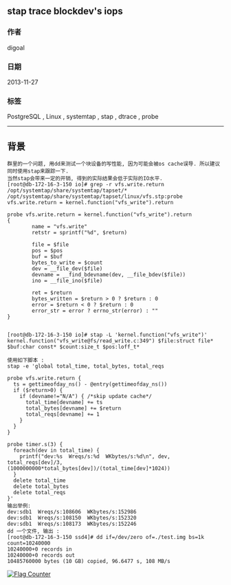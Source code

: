## stap trace blockdev's iops   
                                                                                                                                             
### 作者                                                                                                                                         
digoal                                                                                                                                           
                                                                                                                                       
### 日期                                                                                                                                                          
2013-11-27                                                                                                                                 
                                                                                                                                        
### 标签                                                                                                                                       
PostgreSQL , Linux , systemtap , stap , dtrace , probe                                                                                                                                        
                                                                                                                                                                         
----                                                                                                                                                 
                                                                                                                                                                                     
## 背景       
```  
群里的一个问题, 用dd来测试一个块设备的写性能, 因为可能会被os cache误导. 所以建议同时使用stap来跟踪一下.  
当然stap会带来一定的开销, 得到的实际结果会低于实际的IO水平.  
[root@db-172-16-3-150 io]# grep -r vfs.write.return /opt/systemtap/share/systemtap/tapset/*  
/opt/systemtap/share/systemtap/tapset/linux/vfs.stp:probe vfs.write.return = kernel.function("vfs_write").return  
  
probe vfs.write.return = kernel.function("vfs_write").return  
{  
        name = "vfs.write"  
        retstr = sprintf("%d", $return)  
  
        file = $file  
        pos = $pos  
        buf = $buf  
        bytes_to_write = $count  
        dev = __file_dev($file)  
        devname = __find_bdevname(dev, __file_bdev($file))  
        ino = __file_ino($file)  
  
        ret = $return  
        bytes_written = $return > 0 ? $return : 0  
        error = $return < 0 ? $return : 0  
        error_str = error ? errno_str(error) : ""  
}  
  
  
[root@db-172-16-3-150 io]# stap -L 'kernel.function("vfs_write")'  
kernel.function("vfs_write@fs/read_write.c:349") $file:struct file* $buf:char const* $count:size_t $pos:loff_t*  
  
使用如下脚本 :   
stap -e 'global total_time, total_bytes, total_reqs  
  
probe vfs.write.return {  
  ts = gettimeofday_ns() - @entry(gettimeofday_ns())  
  if ($return>0) {  
    if (devname!="N/A") { /*skip update cache*/  
      total_time[devname] += ts  
      total_bytes[devname] += $return  
      total_reqs[devname] += 1  
    }  
  }  
}  
  
probe timer.s(3) {  
  foreach(dev in total_time) {  
    printf("dev:%s  Wreqs/s:%d  WKbytes/s:%d\n", dev, total_reqs[dev]/3, (1000000000*total_bytes[dev])/(total_time[dev]*1024))  
  }  
  delete total_time  
  delete total_bytes  
  delete total_reqs  
}'  
输出举例:  
dev:sdb1  Wreqs/s:108606  WKbytes/s:152986  
dev:sdb1  Wreqs/s:108150  WKbytes/s:152320  
dev:sdb1  Wreqs/s:108173  WKbytes/s:152246  
dd 一个文件, 输出 :   
[root@db-172-16-3-150 ssd4]# dd if=/dev/zero of=./test.img bs=1k count=10240000  
10240000+0 records in  
10240000+0 records out  
10485760000 bytes (10 GB) copied, 96.6477 s, 108 MB/s  
```  
    
  
<a rel="nofollow" href="http://info.flagcounter.com/h9V1"  ><img src="http://s03.flagcounter.com/count/h9V1/bg_FFFFFF/txt_000000/border_CCCCCC/columns_2/maxflags_12/viewers_0/labels_0/pageviews_0/flags_0/"  alt="Flag Counter"  border="0"  ></a>  
  

